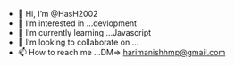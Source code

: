 - 👋 Hi, I’m @HasH2002
- 👀 I’m interested in ...devlopment
- 🌱 I’m currently learning ...Javascript
- 💞️ I’m looking to collaborate on ...
- 📫 How to reach me ...DM=> harimanishhmp@gmail.com

<!---
HasH2002/HasH2002 is a ✨ special ✨ repository because its `README.md` (this file) appears on your GitHub profile.
You can click the Preview link to take a look at your changes.
--->
